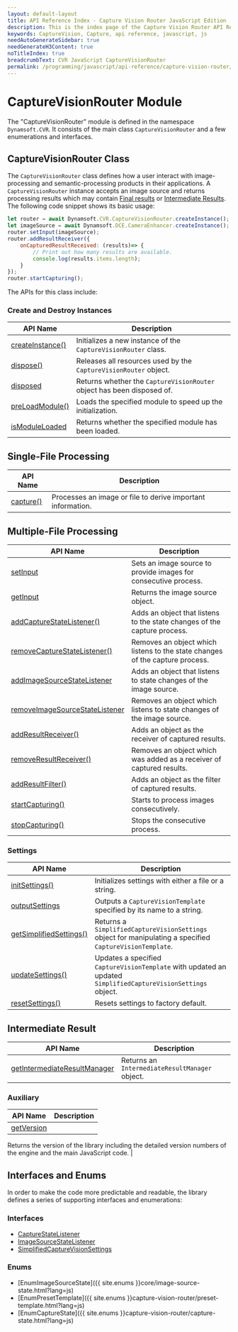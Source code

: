 ```yaml
---
layout: default-layout
title: API Reference Index - Capture Vision Router JavaScript Edition
description: This is the index page of the Capture Vision Router API Reference
keywords: CaptureVision, Capture, api reference, javascript, js
needAutoGenerateSidebar: true
needGenerateH3Content: true
noTitleIndex: true
breadcrumbText: CVR JavaScript CaptureVisionRouter
permalink: /programming/javascript/api-reference/capture-vision-router/capture-vision-router.html
---
```


# CaptureVisionRouter Module

The "CaptureVisionRouter" module is defined in the namespace `Dynamsoft.CVR`. It consists of the main class `CaptureVisionRouter` and a few enumerations and interfaces.

## CaptureVisionRouter Class

The `CaptureVisionRouter` class defines how a user interact with image-processing and semantic-processing products in their applications. A `CaptureVisionRouter` instance accepts an image source and returns processing results which may contain [Final results]({{site.architecture}}output.html#final-results?lang=js) or [Intermediate Results]({{site.architecture}}output.html#intermediate-results?lang=js). The following code snippet shows its basic usage:

```js
let router = await Dynamsoft.CVR.CaptureVisionRouter.createInstance();
let imageSource = await Dynamsoft.DCE.CameraEnhancer.createInstance();
router.setInput(imageSource);
router.addResultReceiver({
    onCapturedResultReceived: (results)=> {
        // Print out how many results are available.
        console.log(results.items.length);
    }
});
router.startCapturing();
```

The APIs for this class include:

### Create and Destroy Instances

| API Name                                          | Description                                                            |
| ------------------------------------------------- | ---------------------------------------------------------------------- |
| [createInstance()](./instantiate.md#createinstance) | Initializes a new instance of the `CaptureVisionRouter` class.         |
| [dispose()](./instantiate.md#dispose)               | Releases all resources used by the `CaptureVisionRouter` object.       |
| [disposed](./instantiate.md#disposed)               | Returns whether the `CaptureVisionRouter` object has been disposed of. |
| [preLoadModule()](./instantiate.md#preloadmodule)   | Loads the specified module to speed up the initialization.             |
| [isModuleLoaded](./instantiate.md#ismoduleloaded)   | Returns whether the specified module has been loaded.                  |

## Single-File Processing

| API Name                                       | Description                                                 |
| ---------------------------------------------- | ----------------------------------------------------------- |
| [capture()](./single-file-processing.md#capture) | Processes an image or file to derive important information. |

## Multiple-File Processing

| API Name                                                                                     | Description                                                                  |
| -------------------------------------------------------------------------------------------- | ---------------------------------------------------------------------------- |
| [setInput](./multiple-file-processing.md#setinput)                                             | Sets an image source to provide images for consecutive process.              |
| [getInput](./multiple-file-processing.md#getinput)                                             | Returns the image source object.                                             |
| [addCaptureStateListener()](./multiple-file-processing.md#addcapturestatelistener)             | Adds an object that listens to the state changes of the capture process.     |
| [removeCaptureStateListener()](./multiple-file-processing.md#removecapturestatelistener)       | Removes an object which listens to the state changes of the capture process. |
| [addImageSourceStateListener](./multiple-file-processing.md#addimagesourcestatelistener)       | Adds an object that listens to state changes of the image source.            |
| [removeImageSourceStateListener](./multiple-file-processing.md#removeimagesourcestatelistener) | Removes an object which listens to state changes of the image source.        |
| [addResultReceiver()](./multiple-file-processing.md#addresultreceiver)                         | Adds an object as the receiver of captured results.                          |
| [removeResultReceiver()](./multiple-file-processing.md#removeresultreceiver)                   | Removes an object which was added as a receiver of captured results.         |
| [addResultFilter()](./multiple-file-processing.md#addresultfilter)                             | Adds an object as the filter of captured results.                            |
| [startCapturing()](./multiple-file-processing.md#startcapturing)                               | Starts to process images consecutively.                                      |
| [stopCapturing()](./multiple-file-processing.md#stopcapturing)                                 | Stops the consecutive process.                                               |


### Settings

| API Name                                                     | Description                                                                                                   |
| ------------------------------------------------------------ | ------------------------------------------------------------------------------------------------------------- |
| [initSettings()](./settings.md#initsettings)                   | Initializes settings with either a file or a string.                                                          |
| [outputSettings](./settings.md#outputsettings)                 | Outputs a `CaptureVisionTemplate` specified by its name to a string.                                          |
| [getSimplifiedSettings()](./settings.md#getsimplifiedsettings) | Returns a `SimplifiedCaptureVisionSettings` object for manipulating a specified `CaptureVisionTemplate`.      |
| [updateSettings()](./settings.md#updatesettings)               | Updates a specified `CaptureVisionTemplate` with updated an updated `SimplifiedCaptureVisionSettings` object. |
| [resetSettings()](./settings.md#resetsettings)                 | Resets settings to factory default.                                                                           |

## Intermediate Result

| API Name                                                                            | Description                                    |
| ----------------------------------------------------------------------------------- | ---------------------------------------------- |
| [getIntermediateResultManager](./intermediate-result.md#getintermediateresultmanager) | Returns an `IntermediateResultManager` object. |

### Auxiliary

| API Name                                      | Description |
| --------------------------------------------- | ----------- |
| [getVersion](./auxiliary-methods.md#getversion) |
Returns the version of the library including the detailed version numbers of the engine and the main JavaScript code.
          |

## Interfaces and Enums

In order to make the code more predictable and readable, the library defines a series of supporting interfaces and enumerations:

### Interfaces

* [CaptureStateListener](./interfaces/capture-state-listener.md)
* [ImageSourceStateListener](./interfaces/image-source-state-listener.md)
* [SimplifiedCaptureVisionSettings](./interfaces/simplified-capture-vision-settings.md)

### Enums

* [EnumImageSourceState]({{ site.enums }}core/image-source-state.html?lang=js)
* [EnumPresetTemplate]({{ site.enums }}capture-vision-router/preset-template.html?lang=js)
* [EnumCaptureState]({{ site.enums }}capture-vision-router/capture-state.html?lang=js)